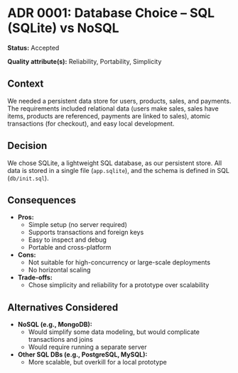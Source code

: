 # ADR 0001: Database Choice – SQL (SQLite) vs NoSQL

**Status:** Accepted

**Quality attribute(s):** Reliability, Portability, Simplicity

## Context
We needed a persistent data store for users, products, sales, and payments. The requirements included relational data (users make sales, sales have items, products are referenced, payments are linked to sales), atomic transactions (for checkout), and easy local development.

## Decision
We chose SQLite, a lightweight SQL database, as our persistent store. All data is stored in a single file (`app.sqlite`), and the schema is defined in SQL (`db/init.sql`).

## Consequences
- **Pros:**
  - Simple setup (no server required)
  - Supports transactions and foreign keys
  - Easy to inspect and debug
  - Portable and cross-platform
- **Cons:**
  - Not suitable for high-concurrency or large-scale deployments
  - No horizontal scaling
- **Trade-offs:**
  - Chose simplicity and reliability for a prototype over scalability

## Alternatives Considered
- **NoSQL (e.g., MongoDB):**
  - Would simplify some data modeling, but would complicate transactions and joins
  - Would require running a separate server
- **Other SQL DBs (e.g., PostgreSQL, MySQL):**
  - More scalable, but overkill for a local prototype
